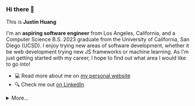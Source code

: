 ### Hi there 👋

This is **Justin Huang**

I'm an **aspiring software engineer** from Los Angeles, California, and a Computer Science B.S. 2023 graduate from the University of California, San Diego (UCSD). I enjoy trying new areas of software development, whether it be web development trying new JS frameworks or machine learning. As I'm just getting started with my career, I hope to find out what area I would like to go into!

- 💻 Read more about me on [my personal website](https://justin-huang.me)
- 🔍 Check me out [on LinkedIn](https://linkedin.com/in/justin-c-huang)

<details>
  <summary>More...</summary>
  <img src="https://github-readme-stats.vercel.app/api?username=justin569&show_icons=true&count_private=true&theme=dark" />
</details>
